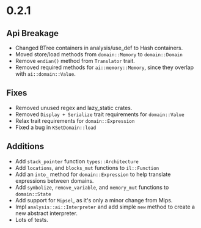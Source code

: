 # 0.2.1

## Api Breakage

* Changed BTree containers in analysis/use_def to Hash containers.
* Moved store/load methods from `domain::Memory` to `domain::Domain`
* Remove `endian()` method from `Translator` trait.
* Removed required methods for `ai::memory::Memory`, since they overlap with
`ai::domain::Value`.

## Fixes

* Removed unused regex and lazy_static crates.
* Removed `Display + Serialize` trait requirements for `domain::Value`
* Relax trait requirements for `domain::Expression`
* Fixed a bug in `KSetDomain::load`

## Additions

* Add `stack_pointer` function `types::Architecture`
* Add `locations`, and `blocks_mut` functions to `il::Function`
* Add an `into_` method for `domain::Expression` to help translate expressions between domains.
* Add `symbolize`, `remove_variable`, and `memory_mut` functions to `domain::State`
* Add support for `Mipsel`, as it's only a minor change from Mips.
* Impl `analysis::ai::Interpreter` and add simple `new` method to create a new
abstract interpreter.
* Lots of tests.